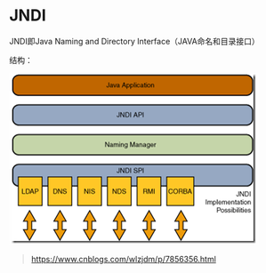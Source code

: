 # JNDI

JNDI即Java Naming and Directory Interface（JAVA命名和目录接口）

结构：

 ![image-20200603130722098](assets/image-20200603130722098.png)



> https://www.cnblogs.com/wlzjdm/p/7856356.html